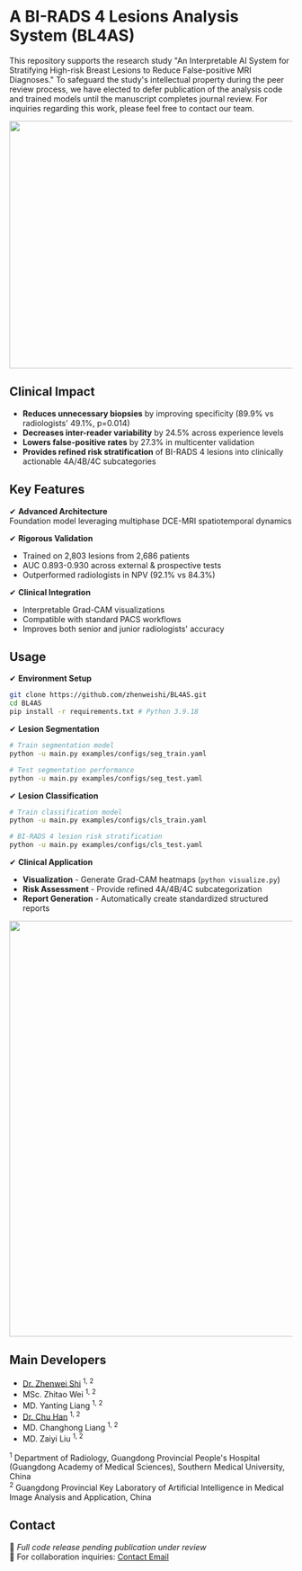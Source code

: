 # A BI-RADS 4 Lesions Analysis System (BL4AS)

This repository supports the research study "An Interpretable AI System for Stratifying High-risk Breast Lesions to Reduce False-positive MRI Diagnoses." To safeguard the study's intellectual property during the peer review process, we have elected to defer publication of the analysis code and trained models until the manuscript completes journal review. For inquiries regarding this work, please feel free to contact our team.


<p align="center">
  <img src="https://github.com/user-attachments/assets/c431c1f5-84be-49ea-a35d-fcdfa9d66592" width="1000" height="440">
</p>

## Clinical Impact
- **Reduces unnecessary biopsies** by improving specificity (89.9% vs radiologists' 49.1%, p=0.014)
- **Decreases inter-reader variability** by 24.5% across experience levels
- **Lowers false-positive rates** by 27.3% in multicenter validation
- **Provides refined risk stratification** of BI-RADS 4 lesions into clinically actionable 4A/4B/4C subcategories

## Key Features
✔ **Advanced Architecture**  
Foundation model leveraging multiphase DCE-MRI spatiotemporal dynamics

✔ **Rigorous Validation**  
- Trained on 2,803 lesions from 2,686 patients  
- AUC 0.893-0.930 across external & prospective tests  
- Outperformed radiologists in NPV (92.1% vs 84.3%)

✔ **Clinical Integration**  
- Interpretable Grad-CAM visualizations  
- Compatible with standard PACS workflows  
- Improves both senior and junior radiologists' accuracy

## Usage

✔ **Environment Setup**  
```bash
git clone https://github.com/zhenweishi/BL4AS.git
cd BL4AS
pip install -r requirements.txt # Python 3.9.18
```

✔ **Lesion Segmentation**  
```bash
# Train segmentation model
python -u main.py examples/configs/seg_train.yaml

# Test segmentation performance
python -u main.py examples/configs/seg_test.yaml
```

✔ **Lesion Classification**  
```bash
# Train classification model
python -u main.py examples/configs/cls_train.yaml

# BI-RADS 4 lesion risk stratification
python -u main.py examples/configs/cls_test.yaml
```

✔ **Clinical Application**  
- **Visualization** - Generate Grad-CAM heatmaps (`python visualize.py`)
- **Risk Assessment** - Provide refined 4A/4B/4C subcategorization
- **Report Generation** - Automatically create standardized structured reports

<p align="center">
  <img src="https://github.com/user-attachments/assets/3623f586-7fe0-414f-8b33-d00115932aad" width="1000" height="740">
</p>

## Main Developers
 - [Dr. Zhenwei Shi](https://github.com/zhenweishi) <sup/>1, 2
 - MSc. Zhitao Wei <sup/>1, 2
 - MD. Yanting Liang <sup/>1, 2
 - [Dr. Chu Han](https://chuhan89.com) <sup/>1, 2
 - MD. Changhong Liang <sup/>1, 2
 - MD. Zaiyi Liu <sup/>1, 2
 

<sup>1</sup> Department of Radiology, Guangdong Provincial People's Hospital (Guangdong Academy of Medical Sciences), Southern Medical University, China <br/>
<sup>2</sup> Guangdong Provincial Key Laboratory of Artificial Intelligence in Medical Image Analysis and Application, China <br/>


## Contact

🚧 *Full code release pending publication under review*  
📧 For collaboration inquiries: [Contact Email](shizhenwei@gdph.org.cn)
